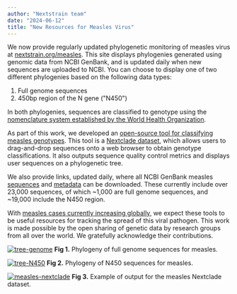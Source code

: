 ```yaml
---
author: "Nextstrain team"
date: "2024-06-12"
title: "New Resources for Measles Virus"
---
```


We now provide regularly updated phylogenetic monitoring of measles virus at [nextstrain.org/measles](https://nextstrain.org/measles). This site displays phylogenies generated using genomic data from NCBI GenBank, and is updated daily when new sequences are uploaded to NCBI. You can choose to display one of two different phylogenies based on the following data types:

1. Full genome sequences
1. 450bp region of the N gene ("N450")

In both phylogenies, sequences are classified to genotype using the [nomenclature system established by the World Health Organization](https://www.who.int/publications/i/item/WER8709).

As part of this work, we developed an [open-source tool for classifying measles genotypes](https://clades.nextstrain.org/?dataset-name=nextstrain/measles/N450/WHO-2012). This tool is a [Nextclade dataset](https://docs.nextstrain.org/projects/nextclade/en/stable/user/datasets.html), which allows users to drag-and-drop sequences onto a web browser to obtain genotype classifications. It also outputs sequence quality control metrics and displays user sequences on a phylogenetic tree.

We also provide links, updated daily, where all NCBI GenBank measles [sequences](https://data.nextstrain.org/files/workflows/measles/sequences.fasta.zst) and [metadata](https://data.nextstrain.org/files/workflows/measles/metadata.tsv.zst) can be downloaded. These currently include over 23,000 sequences, of which ~1,000 are full genome sequences, and ~19,000 include the N450 region.

With [measles cases currently increasing globally](https://www.who.int/news/item/16-11-2023-global-measles-threat-continues-to-grow-as-another-year-passes-with-millions-of-children-unvaccinated), we expect these tools to be useful resources for tracking the spread of this viral pathogen. This work is made possible by the open sharing of genetic data by research groups from all over the world. We gratefully acknowledge their contributions.


[![tree-genome](img/measles_tree_genome_2024-06-10.png)](https://nextstrain.org/measles/genome)
**Fig 1.** Phylogeny of full genome sequences for measles.

[![tree-N450](img/measles_tree_N450_2024-06-10.png)](https://nextstrain.org/measles/N450)
**Fig 2.** Phylogeny of N450 sequences for measles.

[![measles-nextclade](img/measles_nextclade.png)](https://clades.nextstrain.org/?dataset-name=nextstrain/measles/N450/WHO-2012)
**Fig 3.** Example of output for the measles Nextclade dataset.
